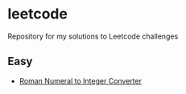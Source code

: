 # leetcode
Repository for my solutions to Leetcode challenges

## Easy
- [Roman Numeral to Integer Converter](https://github.com/txmx13/leetcode/blob/main/roman_to_int.py)
